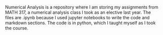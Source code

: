 Numerical Analysis is a repository where I am storing my assignments from MATH 317, a numerical analysis class I took as an elective last year.
The files are .ipynb because I used jupyter notebooks to write the code and markdown sections. The code is in python, which I taught myself as I took the course.
